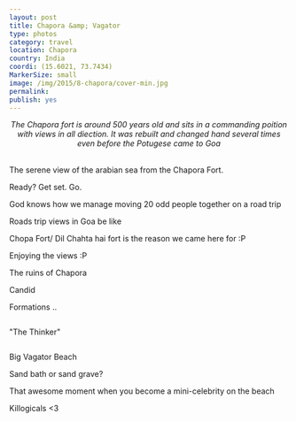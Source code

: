 ```yaml
---
layout: post
title: Chapora &amp; Vagator
type: photos
category: travel
location: Chapora
country: India
coordi: (15.6021, 73.7434)
MarkerSize: small
image: /img/2015/8-chapora/cover-min.jpg 
permalink: 
publish: yes
---
```

<!-- http://compressjpeg.com -->
<!-- http://compressimage.toolur.com/ 1024, 400-->
<center>
<i>
The Chapora fort is around 500 years old and sits in a commanding poition with views in all diection. It was rebuilt and changed hand several times even before the Potugese came to Goa
</i>
</center>
<br>
<p class="center"><img src="{{site.baseurl}}/img/2015/8-chapora/cover.jpg" alt="">The serene view of the arabian sea from the Chapora Fort.</p>

<p class="center"><img src="{{site.baseurl}}/img/2015/8-chapora/1.jpg" alt="">Ready? Get set. Go.</p>

<p class="center"><img src="{{site.baseurl}}/img/2015/8-chapora/2.jpg" alt="">God knows how we manage moving 20 odd people together on a road trip</p>

<p class="center"><img src="{{site.baseurl}}/img/2015/8-chapora/3.jpg" alt="">Roads trip views in Goa be like</p>

<p class="center"><img src="{{site.baseurl}}/img/2015/8-chapora/4.jpg" alt="">Chopa Fort/ Dil Chahta hai fort is the reason we came here for :P</p>

<p class="center"><img src="{{site.baseurl}}/img/2015/8-chapora/5.jpg" alt="">Enjoying the views :P</p>

<p class="center"><img src="{{site.baseurl}}/img/2015/8-chapora/6.jpg" alt="">The ruins of Chapora</p>

<p class="center"><img src="{{site.baseurl}}/img/2015/8-chapora/7.jpg" alt="">Candid</p>

<p class="center"><img src="{{site.baseurl}}/img/2015/8-chapora/8.jpg" alt="">Formations ..</p>

<p class="center"><img src="{{site.baseurl}}/img/2015/8-chapora/8.1.jpg" alt=""></p>

<p class="center"><img src="{{site.baseurl}}/img/2015/8-chapora/9.jpg" alt="">"The Thinker"</p>

<p class="center"><img src="{{site.baseurl}}/img/2015/8-chapora/10.jpg" alt=""></p>

<p class="center"><img src="{{site.baseurl}}/img/2015/8-chapora/11.jpg" alt="">Big Vagator Beach</p>

<p class="center"><img src="{{site.baseurl}}/img/2015/8-chapora/12.jpg" alt="">Sand bath or sand grave?</p>

<p class="center"><img src="{{site.baseurl}}/img/2015/8-chapora/13.jpg" alt="">That awesome moment when you become a mini-celebrity on the beach</p>

<p class="center"><img src="{{site.baseurl}}/img/2015/8-chapora/14.jpg" alt="">Killogicals <3</p>